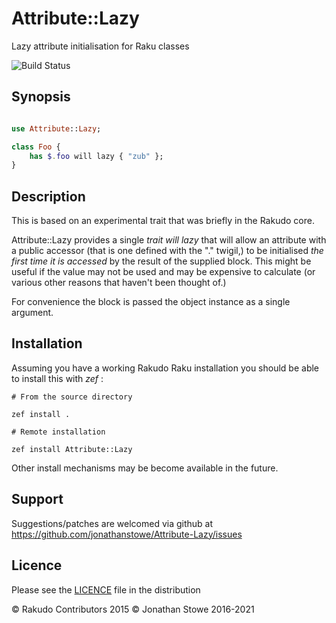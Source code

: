 # Attribute::Lazy 

Lazy attribute initialisation for Raku classes

![Build Status](https://github.com/jonathanstowe/Attribute-Lazy/workflows/CI/badge.svg)

## Synopsis

```raku

use Attribute::Lazy;

class Foo {
    has $.foo will lazy { "zub" };
}

```

## Description

This is based on an experimental trait that was briefly in the Rakudo core.

Attribute::Lazy provides a single *trait* *will lazy* that will allow
an attribute with a public accessor (that is one defined with the "." twigil,)
to be initialised *the first time it is accessed* by the result of the supplied
block.  This might be useful if the value may not be used and may be expensive
to calculate (or various other reasons that haven't been thought of.)

For convenience the block is passed the object instance as a single argument.

## Installation

Assuming you have a working Rakudo Raku installation you should be able to install this with *zef* :

    # From the source directory
   
    zef install .

    # Remote installation

    zef install Attribute::Lazy

Other install mechanisms may be become available in the future.

## Support

Suggestions/patches are welcomed via github at https://github.com/jonathanstowe/Attribute-Lazy/issues

## Licence

Please see the [LICENCE](LICENCE) file in the distribution

© Rakudo Contributors 2015
© Jonathan Stowe 2016-2021


